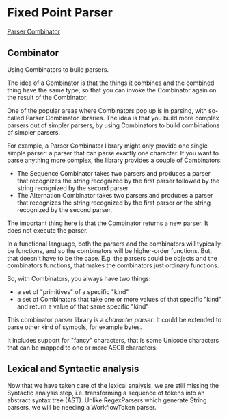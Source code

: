 # Fixed Point Parser

[Parser Combinator](https://en.wikipedia.org/wiki/Parser_combinator)

## Combinator

Using Combinators to build parsers.

The idea of a Combinator is that the things it combines and the combined thing
have the same type, so that you can invoke the Combinator again on the result of
the Combinator.

One of the popular areas where Combinators pop up is in parsing, with so-called
Parser Combinator libraries. The idea is that you build more complex parsers out
of simpler parsers, by using Combinators to build combinations of simpler
parsers.

For example, a Parser Combinator library might only provide one single simple
parser: a parser that can parse exactly one character. If you want to parse
anything more complex, the library provides a couple of Combinators:

- The Sequence Combinator takes two parsers and produces a parser that
  recognizes the string recognized by the first parser followed by the string
  recognized by the second parser.
- The Alternation Combinator takes two parsers and produces a parser that
  recognizes the string recognized by the first parser or the string recognized
  by the second parser.

The important thing here is that the Combinator returns a new parser. It does
not execute the parser.

In a functional language, both the parsers and the combinators will typically be
functions, and so the combinators will be higher-order functions. But, that
doesn't have to be the case. E.g. the parsers could be objects and the
combinators functions, that makes the combinators just ordinary functions.

So, with Combinators, you always have two things:

- a set of "primitives" of a specific "kind"
- a set of Combinators that take one or more values of that specific "kind" and
  return a value of that same specific "kind"

This combinator parser library is a _character parser_. It could be extended to
parse other kind of symbols, for example bytes.

It includes support for "fancy" characters, that is some Unicode characters that
can be mapped to one or more ASCII characters.

## Lexical and Syntactic analysis

Now that we have taken care of the lexical analysis, we are still missing the
Syntactic analysis step, i.e. transforming a sequence of tokens into an abstract
syntax tree (AST). Unlike RegexParsers which generate String parsers, we will be
needing a WorkflowToken parser.
